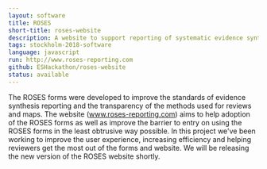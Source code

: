 ```yaml
---
layout: software
title: ROSES
short-title: roses-website
description: A website to support reporting of systematic evidence syntheses
tags: stockholm-2018-software
language: javascript
run: http://www.roses-reporting.com
github: ESHackathon/roses-website
status: available
---
```

The ROSES forms were developed to improve the standards of evidence synthesis reporting and the transparency of the methods used for reviews and maps. The website (<a href="http://www.roses-reporting.com">www.roses-reporting.com</a>) aims to help adoption of the ROSES forms as well as improve the barrier to entry on using the ROSES forms in the least obtrusive way possible. In this project we've been working to improve the user experience, increasing efficiency and helping reviewers get the most out of the forms and website. We will be releasing the new version of the ROSES website shortly.